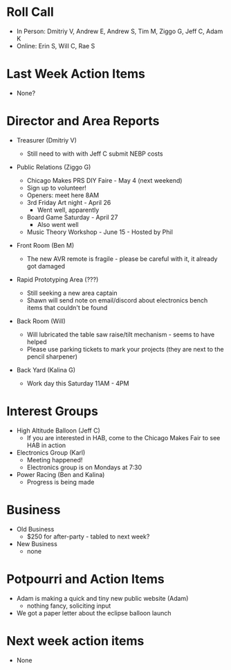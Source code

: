 # Roll Call

- In Person: Dmitriy V, Andrew E, Andrew S, Tim M, Ziggo G, Jeff C, Adam K
- Online: Erin S, Will C, Rae S

# Last Week Action Items
  - None?

# Director and Area Reports

- Treasurer (Dmitriy V)
  - Still need to with with Jeff C submit NEBP costs
- Public Relations (Ziggo G)
  - Chicago Makes PRS DIY Faire - May 4 (next weekend)
   - Sign up to volunteer!
   - Openers: meet here 8AM
  - 3rd Friday Art night - April 26
    - Went well, apparently
  - Board Game Saturday - April 27
    - Also went well
  - Music Theory Workshop - June 15 - Hosted by Phil

- Front Room (Ben M)
  - The new AVR remote is fragile - please be careful with it, it already got damaged
- Rapid Prototyping Area (???)
  - Still seeking a new area captain
  - Shawn will send note on email/discord about electronics bench items that couldn't be found
- Back Room (Will)
  - Will lubricated the table saw raise/tilt mechanism - seems to have helped
  - Please use parking tickets to mark your projects (they are next to the pencil sharpener)
- Back Yard (Kalina G)
  - Work day this Saturday 11AM - 4PM

# Interest Groups
- High Altitude Balloon (Jeff C)
  - If you are interested in HAB, come to the Chicago Makes Fair to see HAB in action
- Electronics Group (Karl)
  - Meeting happened!
  - Electronics group is on Mondays at 7:30
- Power Racing (Ben and Kalina)
  - Progress is being made

# Business
  - Old Business
    - $250 for after-party - tabled to next week?
  - New Business
    - none
# Potpourri and Action Items
  - Adam is making a quick and tiny new public website (Adam)
    - nothing fancy, soliciting input
  - We got a paper letter about the eclipse balloon launch 

# Next week action items
  - None
